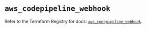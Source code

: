 # `aws_codepipeline_webhook`

Refer to the Terraform Registry for docs: [`aws_codepipeline_webhook`](https://registry.terraform.io/providers/hashicorp/aws/5.88.0/docs/resources/codepipeline_webhook).
